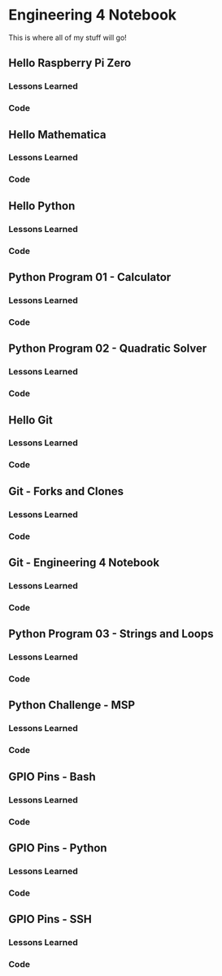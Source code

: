 # Engineering 4 Notebook
This is where all of my stuff will go!

## Hello Raspberry Pi Zero
### Lessons Learned
### Code
## Hello Mathematica
### Lessons Learned
### Code
## Hello Python
### Lessons Learned
### Code
## Python Program 01 - Calculator
### Lessons Learned
### Code
## Python Program 02 - Quadratic Solver
### Lessons Learned
### Code
## Hello Git
### Lessons Learned
### Code
## Git - Forks and Clones
### Lessons Learned
### Code
## Git - Engineering 4 Notebook
### Lessons Learned
### Code
## Python Program 03 - Strings and Loops
### Lessons Learned
### Code
## Python Challenge - MSP
### Lessons Learned
### Code
## GPIO Pins - Bash
### Lessons Learned
### Code
## GPIO Pins - Python
### Lessons Learned
### Code
## GPIO Pins - SSH
### Lessons Learned
### Code
